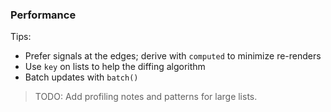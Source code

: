 ### Performance

Tips:

- Prefer signals at the edges; derive with `computed` to minimize re-renders
- Use `key` on lists to help the diffing algorithm
- Batch updates with `batch()`

> TODO: Add profiling notes and patterns for large lists.
